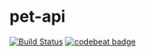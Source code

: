# pet-api

[![Build Status](https://travis-ci.org/jsilva-pt/pet-api.svg?branch=master)](https://travis-ci.org/jsilva-pt/pet-api)
[![codebeat badge](https://codebeat.co/badges/457b6f05-2a1e-4817-8cfc-0c03ed0be1ae)](https://codebeat.co/projects/github-com-jsilva-pt-pet-api-master)
